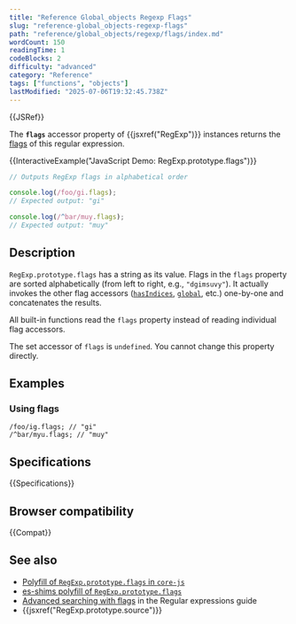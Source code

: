 ```yaml
---
title: "Reference Global_objects Regexp Flags"
slug: "reference-global_objects-regexp-flags"
path: "reference/global_objects/regexp/flags/index.md"
wordCount: 150
readingTime: 1
codeBlocks: 2
difficulty: "advanced"
category: "Reference"
tags: ["functions", "objects"]
lastModified: "2025-07-06T19:32:45.738Z"
---
```



{{JSRef}}

The **`flags`** accessor property of {{jsxref("RegExp")}} instances returns the [flags](/en-US/docs/Web/JavaScript/Guide/Regular_expressions#advanced_searching_with_flags) of this regular expression.

{{InteractiveExample("JavaScript Demo: RegExp.prototype.flags")}}

```js interactive-example
// Outputs RegExp flags in alphabetical order

console.log(/foo/gi.flags);
// Expected output: "gi"

console.log(/^bar/muy.flags);
// Expected output: "muy"
```

## Description

`RegExp.prototype.flags` has a string as its value. Flags in the `flags` property are sorted alphabetically (from left to right, e.g., `"dgimsuvy"`). It actually invokes the other flag accessors ([`hasIndices`](/en-US/docs/Web/JavaScript/Reference/Global_Objects/RegExp/hasIndices), [`global`](/en-US/docs/Web/JavaScript/Reference/Global_Objects/RegExp/global), etc.) one-by-one and concatenates the results.

All built-in functions read the `flags` property instead of reading individual flag accessors.

The set accessor of `flags` is `undefined`. You cannot change this property directly.

## Examples

### Using flags

```js-nolint
/foo/ig.flags; // "gi"
/^bar/myu.flags; // "muy"
```

## Specifications

{{Specifications}}

## Browser compatibility

{{Compat}}

## See also

- [Polyfill of `RegExp.prototype.flags` in `core-js`](https://github.com/zloirock/core-js#ecmascript-string-and-regexp)
- [es-shims polyfill of `RegExp.prototype.flags`](https://www.npmjs.com/package/regexp.prototype.flags)
- [Advanced searching with flags](/en-US/docs/Web/JavaScript/Guide/Regular_expressions#advanced_searching_with_flags) in the Regular expressions guide
- {{jsxref("RegExp.prototype.source")}}

